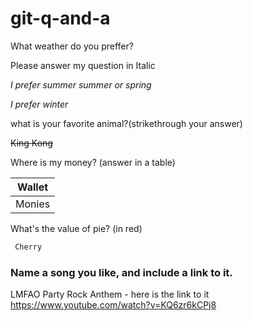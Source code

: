 # git-q-and-a

What weather do you preffer? 

Please answer my question in Italic

_I prefer summer summer or spring_ 

_I prefer winter_

what is your favorite animal?(strikethrough your answer)


~~King Kong~~

Where is my money? (answer in a table)

| Wallet      |
| ------------- |
| Monies    |

What's the value of pie? (in red)

```diff
 Cherry
```

### Name a song you like, and include a link to it.

LMFAO Party Rock Anthem - here is the link to it 
https://www.youtube.com/watch?v=KQ6zr6kCPj8
